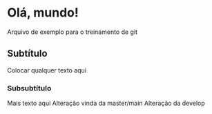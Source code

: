 # Olá, mundo!

Arquivo de exemplo para o treinamento de git

## Subtítulo

Colocar qualquer texto aqui

### Subsubtítulo

Mais texto aqui
Alteração vinda da master/main
Alteração da develop